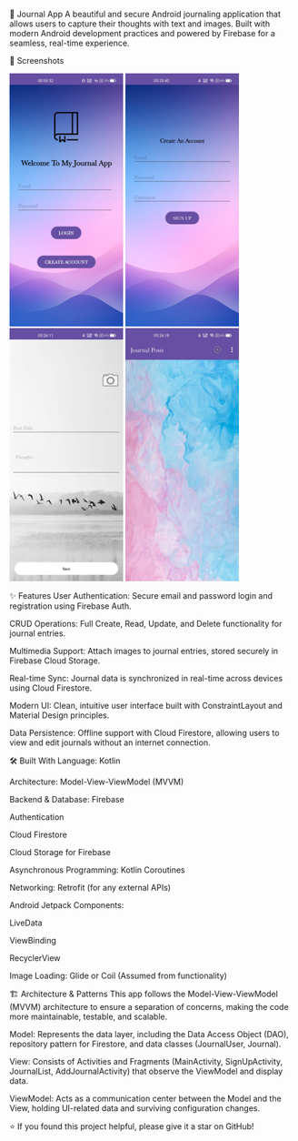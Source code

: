 📓 Journal App
A beautiful and secure Android journaling application that allows users to capture their thoughts with text and images. Built with modern Android development practices and powered by Firebase for a seamless, real-time experience.

📸 Screenshots

<img src="/demopic.jpg" width="200">	<img src="/1.jpg" width="200"> <img src="/2.jpg" width="200"> <img src="/4.jpg" width="200">


✨ Features
User Authentication: Secure email and password login and registration using Firebase Auth.

CRUD Operations: Full Create, Read, Update, and Delete functionality for journal entries.

Multimedia Support: Attach images to journal entries, stored securely in Firebase Cloud Storage.

Real-time Sync: Journal data is synchronized in real-time across devices using Cloud Firestore.

Modern UI: Clean, intuitive user interface built with ConstraintLayout and Material Design principles.

Data Persistence: Offline support with Cloud Firestore, allowing users to view and edit journals without an internet connection.

🛠️ Built With
Language: Kotlin

Architecture: Model-View-ViewModel (MVVM)

Backend & Database: Firebase

Authentication

Cloud Firestore

Cloud Storage for Firebase

Asynchronous Programming: Kotlin Coroutines

Networking: Retrofit (for any external APIs)

Android Jetpack Components:

LiveData

ViewBinding

RecyclerView

Image Loading: Glide or Coil (Assumed from functionality)

🏗️ Architecture & Patterns
This app follows the Model-View-ViewModel (MVVM) architecture to ensure a separation of concerns, making the code more maintainable, testable, and scalable.

Model: Represents the data layer, including the Data Access Object (DAO), repository pattern for Firestore, and data classes (JournalUser, Journal).

View: Consists of Activities and Fragments (MainActivity, SignUpActivity, JournalList, AddJournalActivity) that observe the ViewModel and display data.

ViewModel: Acts as a communication center between the Model and the View, holding UI-related data and surviving configuration changes.


⭐️ If you found this project helpful, please give it a star on GitHub!
